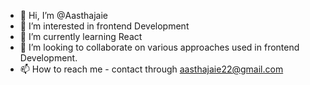 - 👋 Hi, I’m @Aasthajaie
- 👀 I’m interested in frontend Development
- 🌱 I’m currently learning React
- 💞️ I’m looking to collaborate on various approaches used in frontend Development.
- 📫 How to reach me - contact through aasthajaie22@gmail.com

<!---
Aasthajaie/Aasthajaie is a ✨ special ✨ repository because its `README.md` (this file) appears on your GitHub profile.
You can click the Preview link to take a look at your changes.
--->
